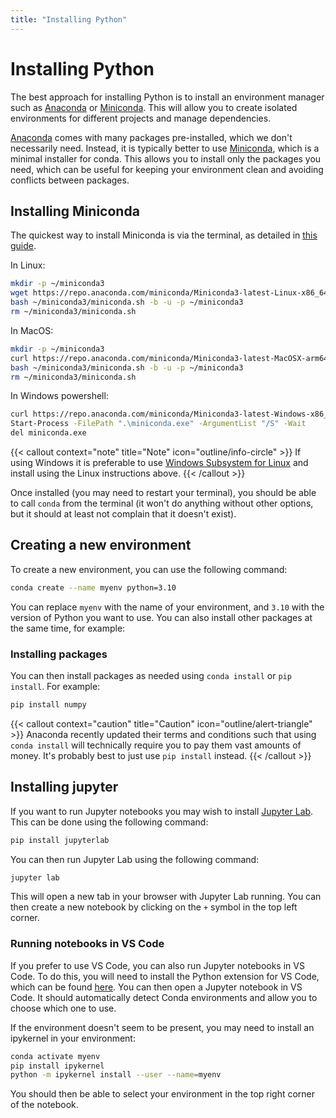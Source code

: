 ```yaml
---
title: "Installing Python"
---
```


# Installing Python

The best approach for installing Python is to install an environment manager such as [Anaconda](https://www.anaconda.com/products/individual) or [Miniconda](https://docs.conda.io/en/latest/miniconda.html). This will allow you to create isolated environments for different projects and manage dependencies.

[Anaconda](https://www.anaconda.com/products/individual) comes with many packages pre-installed, which we don't necessarily need. Instead, it is typically better to use [Miniconda](https://docs.conda.io/en/latest/miniconda.html), which is a minimal installer for conda. This allows you to install only the packages you need, which can be useful for keeping your environment clean and avoiding conflicts between packages.

## Installing Miniconda

The quickest way to install Miniconda is via the terminal, as detailed in [this guide](https://docs.anaconda.com/miniconda/#quick-command-line-install).

In Linux:

```bash
mkdir -p ~/miniconda3
wget https://repo.anaconda.com/miniconda/Miniconda3-latest-Linux-x86_64.sh -O ~/miniconda3/miniconda.sh
bash ~/miniconda3/miniconda.sh -b -u -p ~/miniconda3
rm ~/miniconda3/miniconda.sh
```

In MacOS:

```bash
mkdir -p ~/miniconda3
curl https://repo.anaconda.com/miniconda/Miniconda3-latest-MacOSX-arm64.sh -o ~/miniconda3/miniconda.sh
bash ~/miniconda3/miniconda.sh -b -u -p ~/miniconda3
rm ~/miniconda3/miniconda.sh
```

In Windows powershell:

```bash
curl https://repo.anaconda.com/miniconda/Miniconda3-latest-Windows-x86_64.exe -o miniconda.exe
Start-Process -FilePath ".\miniconda.exe" -ArgumentList "/S" -Wait
del miniconda.exe
```

{{< callout context="note" title="Note" icon="outline/info-circle" >}}
If using Windows it is preferable to use [Windows Subsystem for Linux](https://docs.microsoft.com/en-us/windows/wsl/install) and install using the Linux instructions above.
{{< /callout >}}

Once installed (you may need to restart your terminal), you should be able to call `conda` from the terminal (it won't do anything without other options, but it should at least not complain that it doesn't exist).

## Creating a new environment

To create a new environment, you can use the following command:

```bash
conda create --name myenv python=3.10
```

You can replace `myenv` with the name of your environment, and `3.10` with the version of Python you want to use. You can also install other packages at the same time, for example:

### Installing packages

You can then install packages as needed using `conda install` or `pip install`. For example:

```bash
pip install numpy
```

{{< callout context="caution" title="Caution" icon="outline/alert-triangle" >}}
Anaconda recently updated their terms and conditions such that using `conda install` will technically require you to pay them vast amounts of money. It's probably best to just use `pip install` instead.
{{< /callout >}}

## Installing jupyter

If you want to run Jupyter notebooks you may wish to install [Jupyter Lab](https://jupyterlab.readthedocs.io/en/stable/). This can be done using the following command:

```bash
pip install jupyterlab
```

You can then run Jupyter Lab using the following command:

```bash
jupyter lab
```

This will open a new tab in your browser with Jupyter Lab running. You can then create a new notebook by clicking on the `+` symbol in the top left corner.

### Running notebooks in VS Code

If you prefer to use VS Code, you can also run Jupyter notebooks in VS Code. To do this, you will need to install the Python extension for VS Code, which can be found [here](https://marketplace.visualstudio.com/items?itemName=ms-python.python). You can then open a Jupyter notebook in VS Code. It should automatically detect Conda environments and allow you to choose which one to use.

If the environment doesn't seem to be present, you may need to install an ipykernel in your environment:

```bash
conda activate myenv
pip install ipykernel
python -m ipykernel install --user --name=myenv
```

You should then be able to select your environment in the top right corner of the notebook.

